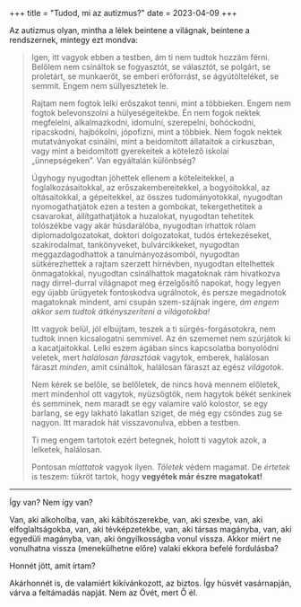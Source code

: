 +++
title = "Tudod, mi az autizmus?"
date = 2023-04-09
+++

Az autizmus olyan,
mintha a lélek beintene a világnak,
beintene a rendszernek,
mintegy ezt mondva:

> Igen, itt vagyok ebben a testben,
> ám ti nem tudtok hozzám férni.
> Belőlem nem csináltok
> se fogyasztót,
> se választót,
> se polgárt,
> se proletárt,
> se munkaerőt,
> se emberi erőforrást,
> se ágyútölteléket,
> se semmit.
> Engem nem süllyesztetek le.
>
> Rajtam nem fogtok lelki erőszakot tenni,
> mint a többieken.
> Engem nem fogtok belevonszolni a hülyeségeitekbe.
> Én nem fogok nektek
> megfelelni, alkalmazkodni, idomulni,
> szerepelni, bohóckodni, ripacskodni, hajbókolni, jópofizni,
> mint a többiek.
> Nem fogok nektek mutatványokat csinálni,
> mint a beidomított állataitok a cirkuszban,
> vagy mint a beidomított gyerekeitek a kötelező iskolai „ünnepségeken”.
> Van egyáltalán különbség?
>
> Úgyhogy
> nyugodtan jöhettek ellenem
> a köteleitekkel,
> a foglalkozásaitokkal,
> az erőszakembereitekkel,
> a bogyóitokkal, az oltásaitokkal, a gépeitekkel,
> az összes tudományotokkal,
> nyugodtan nyomogathatjátok ezen a testen a gombokat,
> tekergethetitek a csavarokat,
> állítgathatjátok a huzalokat,
> nyugodtan tehetitek tolószékbe vagy akár húsdarálóba,
> nyugodtan írhattok rólam
> diplomadolgozatokat, doktori dolgozatokat, tudós értekezéseket,
> szakirodalmat, tankönyveket, bulvárcikkeket,
> nyugodtan meggazdagodhattok a tanulmányozásomból,
> nyugodtan sütkérezhettek a rajtam szerzett hírnévben,
> nyugodtan eltelhettek önmagatokkal,
> nyugodtan csinálhattok magatoknak rám hivatkozva
> nagy dirrel-durral világnapot
> meg érzelgősítő napokat,
> hogy legyen egy újabb ürügyetek
> fontoskodva ugrálnotok,
> és persze megadnotok magatoknak mindent,
> ami csupán szem-szájnak ingere,
> *ám engem akkor sem tudtok átkényszeríteni a világotokba!*
>
> Itt vagyok belül, jól elbújtam,
> teszek a ti sürgés-forgásotokra,
> nem tudtok innen kicsalogatni semmivel.
> Az én szememet nem szúrjátok ki a kacatjaitokkal.
> Lelki eszem ágában sincs kapcsolatba bonyolódni veletek,
> mert *halálosan fárasztóak* vagytok, emberek,
> halálosan fáraszt *minden*, amit csináltok,
> halálosan fáraszt az egész *világotok*.
>
> Nem kérek se belőle, se belőletek,
> de nincs hová mennem előletek,
> mert mindenhol ott vagytok,
> nyüzsögtök, nem hagytok békét senkinek és semminek,
> nem maradt se egy valamire való kolostor,
> se egy barlang,
> se egy lakható lakatlan sziget,
> de még egy csöndes zug se nagyon.
> Itt maradok hát visszavonulva, ebben a testben.
>
> Ti meg engem tartotok ezért betegnek,
> holott ti vagytok azok, a lelketek,
> halálosan.
>
> Pontosan *miattatok* vagyok ilyen.
> *Tőletek* védem magamat.
> De *értetek* is teszem:
> tükröt tartok, hogy **vegyétek már észre magatokat!**

* * *

Így van?
Nem így van?

Van, aki alkoholba,
van, aki kábítószerekbe,
van, aki szexbe,
van, aki elfoglaltságokba,
van, aki tévképzetekbe,
van, aki társas magányba,
van, aki egyedüli magányba,
van, aki öngyilkosságba
vonul vissza.
Akkor miért ne vonulhatna vissza
(menekülhetne előre)
valaki
ekkora befelé fordulásba?

Honnét jött, amit írtam?

Akárhonnét is,
de valamiért kikívánkozott, az biztos.
Így húsvét vasárnapján,
várva a feltámadás napját.
Nem az Övét, mert Ő él.
